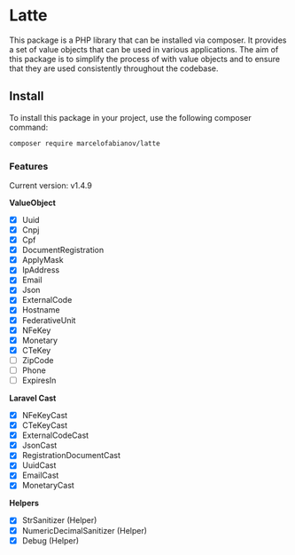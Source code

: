 # Latte

This package is a PHP library that can be installed via composer. 
It provides a set of value objects that can be used in various 
applications. The aim of this package is to simplify the process of 
with value objects and to ensure that they are used consistently throughout the codebase.

## Install

To install this package in your project, use the following composer command:

```bash
composer require marcelofabianov/latte
```
### Features

Current version: v1.4.9

**ValueObject**

- [x] Uuid
- [x] Cnpj
- [x] Cpf
- [x] DocumentRegistration
- [x] ApplyMask
- [x] IpAddress
- [x] Email
- [x] Json
- [x] ExternalCode
- [x] Hostname
- [x] FederativeUnit
- [x] NFeKey
- [x] Monetary
- [x] CTeKey
- [ ] ZipCode
- [ ] Phone
- [ ] ExpiresIn

**Laravel Cast**

- [x] NFeKeyCast
- [x] CTeKeyCast
- [x] ExternalCodeCast
- [x] JsonCast
- [x] RegistrationDocumentCast
- [x] UuidCast
- [x] EmailCast
- [x] MonetaryCast

**Helpers**

- [x] StrSanitizer (Helper)
- [x] NumericDecimalSanitizer (Helper)
- [x] Debug (Helper)